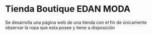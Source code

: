 # Tienda Boutique EDAN MODA

Se desarrolla una página web de una tienda con el fín de únicamente observar la ropa que esta posee y tiene a disposición
